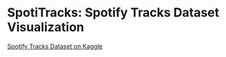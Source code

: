 # SpotiTracks: Spotify Tracks Dataset Visualization

[Spotify Tracks Dataset on Kaggle](https://www.kaggle.com/datasets/maharshipandya/-spotify-tracks-dataset?resource=download)


